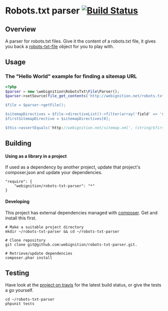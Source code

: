 Robots.txt parser [![Build Status](https://secure.travis-ci.org/webignition/robots-txt-parser.png?branch=master)](http://travis-ci.org/webignition/robots-txt-parser)
====================

Overview
---------

A parser for robots.txt files. Give it the content of a robots.txt file, it gives
you back a [robots-txt-file](https://github.com/webignition/robots-txt-file) object
for you to play with.

Usage
-----

### The "Hello World" example for finding a sitemap URL

```php
<?php
$parser = new \webignition\RobotsTxt\File\Parser();
$parser->setSource(file_get_contents('http://webignition.net/robots.txt));

$file = $parser->getFile();

$sitemapDirectives = $file->directiveList()->filter(array('field' => 'sitemap'))->get();
$firstSitemapDirective = $sitemapDirectives[0];

$this->assertEquals('http://webignition.net/sitemap.xml', (string)$firstSitemapDirective->getValue());
```

Building
--------

#### Using as a library in a project

If used as a dependency by another project, update that project's composer.json
and update your dependencies.

    "require": {
        "webignition/robots-txt-parser": "*"      
    }

#### Developing

This project has external dependencies managed with [composer][3]. Get and install this first.

    # Make a suitable project directory
    mkdir ~/robots-txt-parser && cd ~/robots-txt-parser

    # Clone repository
    git clone git@github.com:webignition/robots-txt-parser.git.

    # Retrieve/update dependencies
    composer.phar install

Testing
-------

Have look at the [project on travis][4] for the latest build status, or give the tests
a go yourself.

    cd ~/robots-txt-parser
    phpunit tests


[3]: http://getcomposer.org
[4]: http://travis-ci.org/webignition/robots-txt-parser/builds